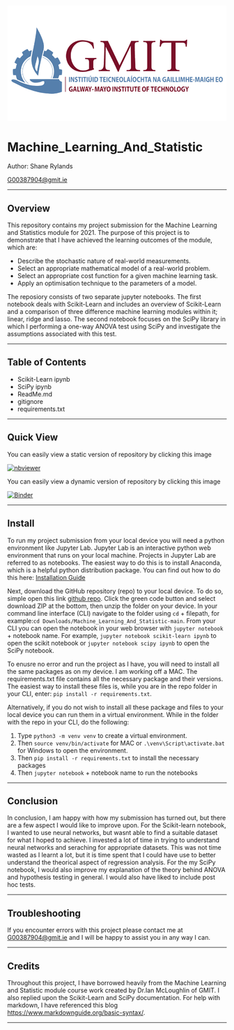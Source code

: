 ![GMIT_Logo.png](img/gmit-logo.png)
# Machine_Learning_And_Statistic

Author: Shane Rylands

G00387904@gmit.ie
***

## Overview

This repository contains my project submission for the Machine Learning and Statistics module for 2021. The purpose of this project is to demonstrate that I have achieved the learning outcomes of the module, which are:
- Describe the stochastic nature of real-world measurements.
- Select an appropriate mathematical model of a real-world problem.
- Select an appropriate cost function for a given machine learning task.
- Apply an optimisation technique to the parameters of a model.

The reposiory consists of two separate jupyter notebooks. The first notebook deals with Scikit-Learn and includes an overview of Scikit-Learn and a comparison of three difference machine learning modules within it; linear, ridge and lasso. The second notebook focuses on the SciPy library in which I performing a one-way ANOVA test using SciPy and investigate the assumptions associated with this test.

***

## Table of Contents

- Scikit-Learn ipynb
- SciPy ipynb
- ReadMe.md
- gitignore
- requirements.txt

***

## Quick View

You can easily view a static version of repository by clicking this image

[![nbviewer](https://raw.githubusercontent.com/jupyter/design/master/logos/Badges/nbviewer_badge.svg)](https://nbviewer.org/github/shaner1/Machine_Learning_And_Statistic/tree/main/)

You can easily view a dynamic version of repository by clicking this image

[![Binder](https://mybinder.org/badge_logo.svg)](https://mybinder.org/v2/gh/shaner1/Machine_Learning_And_Statistic/HEAD?labpath=scikit-learn.ipynb)

***

## Install

To run my project submission from your local device you will need a python environment like Jupyter Lab. Jupyter Lab is an interactive python web environment that runs on your local machine. Projects in Jupyter Lab are referred to as notebooks. The easiest way to do this is to install Anaconda, which is a helpful python distribution package. You can find out how to do this here: [Installation Guide](https://docs.anaconda.com/anaconda/install/index.html)

Next, download the GitHub repository (repo) to your local device. To do so, simple open this link [github repo](https://github.com/shaner1/Machine_Learning_And_Statistic). Click the green code button and select download ZIP at the bottom, then unzip the folder on your device. In your command line interface (CLI) navigate to the folder using `cd` + filepath, for example:`cd Downloads/Machine_Learning_And_Statistic-main`. From your CLI you can open the notebook in your web browser with `jupyter notebook` + notebook name. For example, `jupyter notebook scikit-learn ipynb` to open the scikit notebook or `jupyter notebook scipy ipynb` to open the SciPy notebook.


To enusre no error and run the project as I have, you will need to install all the same packages as on my device. I am working off a MAC. The requirements.txt file contains all the necessary package and their versions. The easiest way to install these files is, while you are in the repo folder in your CLI, enter: `pip install -r requirements.txt`.

Alternatively, if you do not wish to install all these package and files to your local device you can run them in a virtual environment. While in the folder with the repo in your CLI, do the following:

1. Type `python3 -m venv venv` to create a virtual environment.
2. Then `source venv/bin/activate` for MAC or `.\venv\Script\activate.bat` for Windows to open the environment.
3. Then `pip install -r requirements.txt` to install the necessary packages
4. Then `jupyter notebook` + notebook name to run the notebooks


***

## Conclusion

In conclusion, I am happy with how my submission has turned out, but there are a few aspect I would like to improve upon. For the Scikit-learn notebook, I wanted to use neural networks, but wasnt able to find a suitable dataset for what I hoped to achieve. I invested a lot of time in trying to understand neural networks and seraching for appropriate datasets. This was not time wasted as I learnt a lot, but it is time spent that I could have use to better understand the theorical aspect of regression analysis. For the my SciPy notebook, I would also improve my explanation of the theory behind ANOVA and hypothesis testing in general. I would also have liked to include post hoc tests.

***

## Troubleshooting

If you encounter errors with this project please contact me at [G00387904@gmit.ie](mailto) and I will be happy to assist you in any way I can.

***

## Credits

Throughout this project, I have borrowed heavily from the Machine Learning and Statistic module course work created by Dr.Ian McLoughlin of GMIT. I also replied upon the Scikit-Learn and SciPy documentation. For help with markdown, I have referenced this blog https://www.markdownguide.org/basic-syntax/.

***